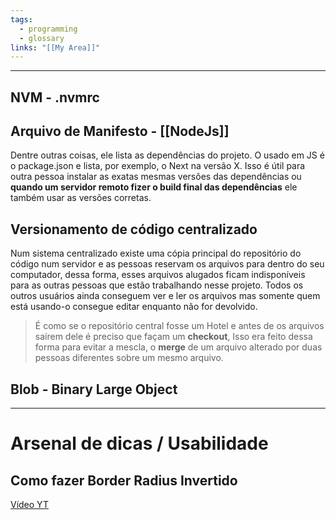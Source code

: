 ```yaml
---
tags:
  - programming
  - glossary
links: "[[My Area]]"
---
```

---
## NVM - .nvmrc
## Arquivo de Manifesto - [[NodeJs]]
Dentre outras coisas, ele lista as dependências do projeto. O usado em JS é o package.json e lista, por exemplo, o Next na versão X. 
Isso é útil para outra pessoa instalar as exatas mesmas versões das dependências ou **quando um servidor remoto fizer o build final das dependências** ele também usar as versões corretas.

## Versionamento de código centralizado
Num sistema centralizado existe uma cópia principal do repositório do código num servidor e as pessoas reservam os arquivos para dentro do seu computador, dessa forma, esses arquivos alugados ficam indisponíveis para as outras pessoas que estão trabalhando nesse projeto.
Todos os outros usuários ainda conseguem ver e ler os arquivos mas somente quem está usando-o consegue editar enquanto não for devolvido.
> É como se o repositório central fosse um Hotel e antes de os arquivos saírem dele é preciso que façam um **checkout**, 
> Isso era feito dessa forma para evitar a mescla, o **merge** de um arquivo alterado por duas pessoas diferentes sobre um mesmo arquivo.

## Blob - Binary Large Object

---

# Arsenal de dicas / Usabilidade
## Como fazer Border Radius Invertido
[Vídeo YT](https://www.youtube.com/watch?v=2pZR-vfbcbo&list=WL&index=3&ab_channel=DevlyCode)